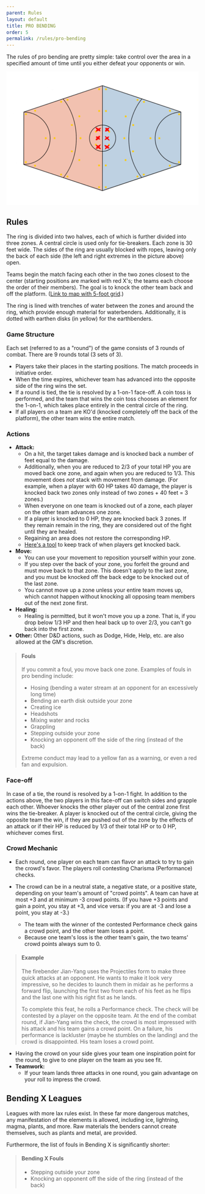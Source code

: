 ```yaml
---
parent: Rules
layout: default
title: PRO BENDING
order: 5
permalink: /rules/pro-bending
---
```


The rules of pro bending are pretty simple: take control over the area in a specified amount of time until you either defeat your opponents or win. 

![Bending ring](/assets/Bending_Arena.jpg)

## Rules

The ring is divided into two halves, each of which is further divided into three zones. A central circle is used only for tie-breakers. Each zone is 30 feet wide. The sides of the ring are usually blocked with ropes, leaving only the back of each side (the left and right extremes in the picture above) open.

Teams begin the match facing each other in the two zones closest to the center (starting positions are marked with red X's; the teams each choose the order of their members). The goal is to knock the other team back and off the platform. ([Link to map with 5-foot grid](/assets/Bending_Arena_grid.jpg).)

The ring is lined with trenches of water between the zones and around the ring, which provide enough material for waterbenders. Additionally, it is dotted with earthen disks (in yellow) for the earthbenders.

### Game Structure

Each set (referred to as a "round") of the game consists of 3 rounds of combat. There are 9 rounds total (3 sets of 3).
- Players take their places in the starting positions. The match proceeds in initiative order.
- When the time expires, whichever team has advanced into the opposite side of the ring wins the set.
- If a round is tied, the tie is resolved by a 1-on-1 face-off. A coin toss is performed, and the team that wins the coin toss chooses an element for the 1-on-1, which takes place entirely in the central circle of the ring. 
- If all players on a team are KO'd (knocked completely off the back of the platform), the other team wins the entire match.

### Actions
- **Attack:**
    - On a hit, the target takes damage and is knocked back a number of feet equal to the damage.
    - Additionally, when you are reduced to 2/3 of your total HP you are moved back one zone, and again when you are reduced to 1/3. This movement does _not_ stack with movement from damage. (For example, when a player with 60 HP takes 40 damage, the player is knocked back two zones only instead of two zones + 40 feet = 3 zones.)
    - When everyone on one team is knocked out of a zone, each player on the other team advances one zone.
    - If a player is knocked to 0 HP, they are knocked back 3 zones. If they remain remain in the ring, they are considered out of the fight until they are healed.
    - Regaining an area does not restore the corresponding HP.
    - [Here's a tool](/tools/pro-bending) to keep track of when players get knocked back.
- **Move:**
    - You can use your movement to reposition yourself within your zone.
    - If you step over the back of your zone, you forfeit the ground and must move back to that zone. This doesn't apply to the last zone, and you must be knocked off the back edge to be knocked out of the last zone.
    - You cannot move up a zone unless your entire team moves up, which cannot happen without knocking all opposing team members out of the next zone first. 
- **Healing:**
    - Healing is permitted, but it won't move you up a zone. That is, if you drop below 1/3 HP and then heal back up to over 2/3, you can't go back into the first zone.
- **Other:** Other D&D actions, such as Dodge, Hide, Help, etc. are also allowed at the GM's discretion.

> #### Fouls
> If you commit a foul, you move back one zone. Examples of fouls in pro bending include:
> - Hosing (bending a water stream at an opponent for an excessively long time)
> - Bending an earth disk outside your zone
> - Creating ice
> - Headshots
> - Mixing water and rocks
> - Grappling
> - Stepping outside your zone
> - Knocking an opponent off the side of the ring (instead of the back)
> 
> Extreme conduct may lead to a yellow fan as a warning, or even a red fan and expulsion.

### Face-off
In case of a tie, the round is resolved by a 1-on-1 fight. In addition to the actions above, the two players in this face-off can switch sides and grapple each other. Whoever knocks the other player out of the central zone first wins the tie-breaker. A player is knocked out of the central circle, giving the opposite team the win, if they are pushed out of the zone by the effects of an attack or if their HP is reduced by 1/3 of their total HP or to 0 HP, whichever comes first.

### Crowd Mechanic
- Each round, one player on each team can flavor an attack to try to gain the crowd's favor. The players roll contesting Charisma (Performance) checks.

- The crowd can be in a neutral state, a negative state, or a positive state, depending on your team's amount of "crowd points". A team can have at most +3 and at minimum -3 crowd points. (If you have +3 points and gain a point, you stay at +3, and vice versa: if you are at -3 and lose a point, you stay at -3.)
    - The team with the winner of the contested Performance check gains a crowd point, and the other team loses a point.
    - Because one team's loss is the other team's gain, the two teams' crowd points always sum to 0.

<blockquote class="example">
<h4>Example</h4>
<p>The firebender Jian-Yang uses the <span class="ital">Projectiles</span> form to make three quick attacks at an opponent. He wants to make it look very impressive, so he decides to launch them in midair as he performs a forward flip, launching the first two from each of his feet as he flips and the last one with his right fist as he lands.</p>

<p>To complete this feat, he rolls a Performance check. The check will be contested by a player on the opposite team. At the end of the combat round, if Jian-Yang wins the check, the crowd is most impressed with his attack and his team gains a crowd point. On a failure, his performance is lackluster (maybe he stumbles on the landing) and the crowd is disappointed. His team loses a crowd point.</p>
</blockquote>

- Having the crowd on your side gives your team one inspiration point for the round, to give to one player on the team as you see fit.
- **Teamwork:**
    - If your team lands three attacks in one round, you gain advantage on your roll to impress the crowd.

## Bending X Leagues
Leagues with more lax rules exist. In these far more dangerous matches, any manifestation of the elements is allowed, including ice, lightning, magma, plants, and more. Raw materials the benders cannot create themselves, such as plants and metal, are provided.

Furthermore, the list of fouls in Bending X is significantly shorter:

> #### Bending X Fouls
> - Stepping outside your zone
> - Knocking an opponent off the side of the ring (instead of the back)